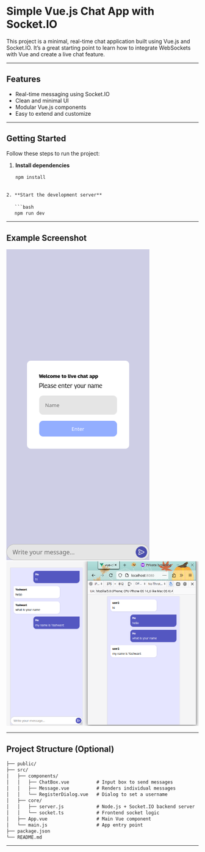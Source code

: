 # Simple Vue.js Chat App with Socket.IO

This project is a minimal, real-time chat application built using Vue.js and Socket.IO.
It’s a great starting point to learn how to integrate WebSockets with Vue and create a live chat feature.

---

## Features

- Real-time messaging using Socket.IO
- Clean and minimal UI
- Modular Vue.js components
- Easy to extend and customize

---

## Getting Started

Follow these steps to run the project:

1. **Install dependencies**

   ```bash
   npm install 
```

2. **Start the development server**

   ```bash
   npm run dev
   ```
---

## Example Screenshot

![Alt text](./src/assets/screenshot2.png)
![Alt text](./src/assets/screenshot.png)


---

## Project Structure (Optional)

```
├── public/
├── src/
│   ├── components/
│   │   ├── ChatBox.vue          # Input box to send messages
│   │   ├── Message.vue          # Renders individual messages
│   │   └── RegisterDialog.vue   # Dialog to set a username
│   ├── core/
│   │   ├── server.js            # Node.js + Socket.IO backend server
│   │   └── socket.ts            # Frontend socket logic
│   ├── App.vue                  # Main Vue component
│   └── main.js                  # App entry point
├── package.json
└── README.md
```

---